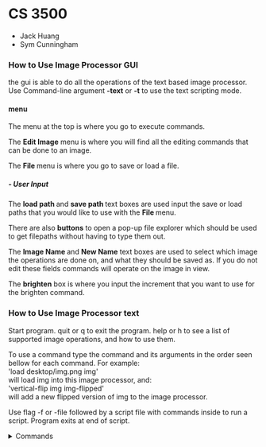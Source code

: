 # CS 3500

- Jack Huang
- Sym Cunningham

### How to Use Image Processor GUI

the gui is able to do all the operations of the text based image processor. Use Command-line
argument <b>-text</b> or <b>-t</b> to use the text scripting mode.

#### menu

The menu at the top is where you go to execute commands.

The <b> Edit Image</b> menu is where you will find all the editing commands that can be done to an
image.

The <b> File </b> menu is where you go to save or load a file.

##### - User Input

The <b> load path </b> and <b> save path </b> text boxes are used input the save or load paths that
you would like to use with the <b> File </b> menu.

There are also <b>buttons</b> to open a pop-up file explorer which should be used to get filepaths
without having to type them out.

The <b> Image Name </b> and <b>New Name</b> text boxes are used to select which image the operations
are done on, and what they should be saved as. If you do not edit these fields commands will operate
on the image in view.

The <b>brighten</b> box is where you input the increment that you want to use for the brighten
command.

### How to Use Image Processor text

Start program. quit or q to exit the program. help or h to see a list of supported image operations,
and how to use them.

To use a command type the command and its arguments in the order seen bellow for each command. For
example:<br> 'load desktop/img.png img'<br> will load img into this image processor, and: <br>
'vertical-flip img img-flipped' <br> will add a new flipped version of img to the image processor.

Use flag -f or -file followed by a script file with commands inside to run a script. Program exits
at end of script.



<details><summary> Commands </summary>
<p>
load: imagePath, imageName <br>
save: imagePath, imageName <br>
horizontal-flip: imageName, destinationImageName <br>
vertical-flip: imageName, destinationImageName <br>
brighten: int increment, imageName, destinationImageName <br>
intensity-greyscale: imageName, destinationImageName <br>
luma-greyscale: imageName, destinationImageName <br>
value-greyscale: imageName, destinationImageName <br>
red-component: imageName, destinationImageName <br> 
blue-component: imageName, destinationImageName <br>
green-component: imageName, destinationImageName <br>
greyscale: imageName, destinationImageName <br>
blur: imageName, destinationImageName <br> 
sepia: imageName, destinationImageName <br>
sharpen: imageName, destinationImageName <br>
</p>
</details>
